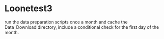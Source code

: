 # Loonetest3
 run the data preparation scripts once a month and cache the Data_Download directory,  include a conditional check for the first day of the month.
